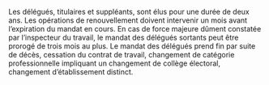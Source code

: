 Les délégués, titulaires et suppléants, sont élus pour une durée de deux ans.
Les opérations de renouvellement doivent intervenir un mois avant l’expiration du mandat en cours.
En cas de force majeure dûment constatée par l’inspecteur du travail, le mandat des délégués sortants peut être prorogé de trois mois au plus.
Le mandat des délégués prend fin par suite de décès, cessation du contrat de travail, changement de catégorie professionnelle impliquant un changement de collège électoral, changement d’établissement
distinct.